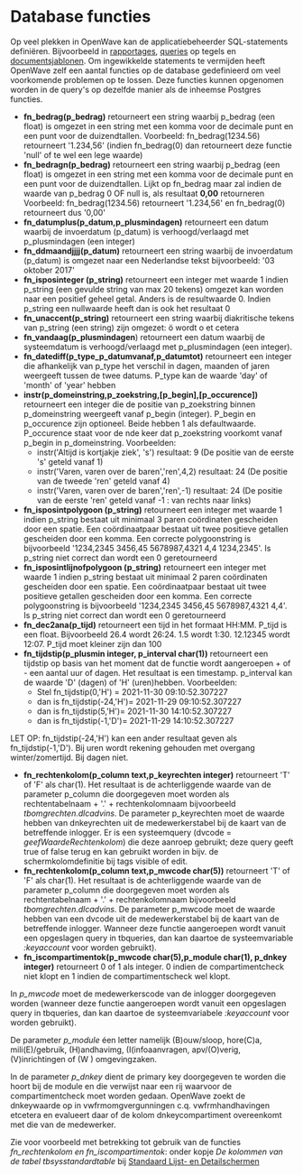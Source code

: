 # Database functies

Op veel plekken in OpenWave kan de applicatiebeheerder SQL-statements definiëren. Bijvoorbeeld in [rapportages](/instellen_inrichten/rapportages.md), [queries](/instellen_inrichten/queries.md) op tegels en [documentsjablonen](/instellen_inrichten/documentsjablonen.md). Om ingewikkelde statements te vermijden heeft OpenWave zelf een aantal functies op de database gedefinieerd om veel voorkomende problemen op te lossen. Deze functies kunnen opgenomen worden in de query's op dezelfde manier als de inheemse Postgres functies.

- **fn_bedrag(p_bedrag)** retourneert een string waarbij p_bedrag (een float) is omgezet in een string met een komma voor de decimale punt en een punt voor de duizendtallen. Voorbeeld: fn_bedrag(1234.56) retourneert '1.234,56' (indien fn_bedrag(0) dan retourneert deze functie 'null' of te wel een lege waarde)
- **fn_bedragn(p_bedrag)** retourneert een string waarbij p_bedrag (een float) is omgezet in een string met een komma voor de decimale punt en een punt voor de duizendtallen. Lijkt op fn_bedrag maar zal indien de waarde van p_bedrag 0 OF null is, als resultaat **0,00** retourneren Voorbeeld: fn_bedrag(1234.56) retourneert '1.234,56' en fn_bedrag(0) retourneert dus '0,00'
- **fn_datumplus(p_datum,p_plusmindagen)** retourneert een datum waarbij de invoerdatum (p_datum) is verhoogd/verlaagd met p_plusmindagen (een integer)
- **fn_ddmaandjjjj(p_datum)** retourneert een string waarbij de invoerdatum (p_datum) is omgezet naar een Nederlandse tekst bijvoorbeeld: '03 oktober 2017'
- **fn_isposinteger (p_string)** retourneert een integer met waarde 1 indien p_string (een gevulde string van max 20 tekens) omgezet kan worden naar een positief geheel getal. Anders is de resultwaarde 0. Indien p_string een nullwaarde heeft dan is ook het resultaat 0
- **fn_unaccent(p_string)** retourneert een string waarbij diakritische tekens van p_string (een string) zijn omgezet: ö wordt o et cetera
- **fn_vandaag(p_plusmindagen**) retourneert een datum waarbij de systeemdatum is verhoogd/verlaagd met p_plusmindagen (een integer).
- **fn_datediff(p_type_p_datumvanaf,p_datumtot)** retourneert een integer die afhankelijk van p_type het verschil in dagen, maanden of jaren weergeeft tussen de twee datums. P_type kan de waarde 'day' of 'month' of 'year' hebben
- **instr(p_domeinstring,p_zoekstring,[p_begin],[p_occurence])** retourneert een integer die de positie van p_zoekstring binnen p_domeinstring weergeeft vanaf p_begin (integer). P_begin en p_occurence zijn optioneel. Beide hebben 1 als defaultwaarde. P_occurence staat voor de nde keer dat p_zoekstring voorkomt vanaf p_begin in p_domeinstring. Voorbeelden:
  - instr('Altijd is kortjakje ziek', 's') resultaat: 9 (De positie van de eerste 's' geteld vanaf 1)
  - instr('Varen, varen over de baren','ren',4,2) resultaat: 24 (De positie van de tweede 'ren' geteld vanaf 4)
  - instr('Varen, varen over de baren','ren',-1) resultaat: 24 (De positie van de eerste 'ren' geteld vanaf -1 : van rechts naar links)
- **fn_isposintpolygoon (p_string)** retourneert een integer met waarde 1 indien p_string bestaat uit minimaal 3 paren coördinaten gescheiden door een spatie. Een coördinaatpaar bestaat uit twee positieve getallen gescheiden door een komma. Een correcte polygoonstring is bijvoorbeeld '1234,2345 3456,45 5678987,4321 4,4 1234,2345'. Is p_string niet correct dan wordt een 0 geretourneerd
- **fn_isposintlijnofpolygoon (p_string)** retourneert een integer met waarde 1 indien p_string bestaat uit minimaal 2 paren coördinaten gescheiden door een spatie. Een coördinaatpaar bestaat uit twee positieve getallen gescheiden door een komma. Een correcte polygoonstring is bijvoorbeeld '1234,2345 3456,45 5678987,4321 4,4'. Is p_string niet correct dan wordt een 0 geretourneerd
- **fn_dec2ana(p_tijd)** retourneert een tijd in het formaat HH:MM. P_tijd is een float. Bijvoorbeeld 26.4 wordt 26:24. 1.5 wordt 1:30. 12.12345 wordt 12:07. P_tijd moet kleiner zijn dan 100
- **fn_tijdstip(p_plusmin integer, p_interval char(1))** retourneert een tijdstip op basis van het moment dat de functie wordt aangeroepen + of - een aantal uur of dagen. Het resultaat is een timestamp. p_interval kan de waarde 'D' (dagen) of 'H' (uren)hebben. Voorbeelden:
  - Stel fn_tijdstip(0,'H') = 2021-11-30 09:10:52.307227
  - dan is fn_tijdstip(-24,'H')= 2021-11-29 09:10:52.307227
  - dan is fn_tijdstip(5,'H')= 2021-11-30 14:10:52.307227
  - dan is fn_tijdstip(-1,'D')= 2021-11-29 14:10:52.307227

LET OP: fn_tijdstip(-24,'H') kan een ander resultaat geven als fn_tijdstip(-1,'D'). Bij uren wordt rekening gehouden met overgang winter/zomertijd. Bij dagen niet.

- **fn_rechtenkolom(p_column text,p_keyrechten integer)** retourneert 'T' of 'F' als char(1). Het resultaat is de achterliggende waarde van de parameter p_column die doorgegeven moet worden als rechtentabelnaam + '.' + rechtenkolomnaam bijvoorbeeld _tbomgrechten.dlcadvins_. De parameter p_keyrechten moet de waarde hebben van dnkeyrechten uit de medewerkerstabel bij de kaart van de betreffende inlogger. Er is een systeemquery (dvcode = _geefWaardeRechtenkolom_) die deze aanroep gebruikt; deze query geeft true of false terug en kan gebruikt worden in bijv. de schermkolomdefinitie bij tags visible of edit.
- **fn_rechtenkolom(p_column text,p_mwcode char(5))** retourneert 'T' of 'F' als char(1). Het resultaat is de achterliggende waarde van de parameter p_column die doorgegeven moet worden als rechtentabelnaam + '.' + rechtenkolomnaam bijvoorbeeld _tbomgrechten.dlcadvins_. De parameter p_mwcode moet de waarde hebben van een dvcode uit de medewerkerstabel bij de kaart van de betreffende inlogger. Wanneer deze functie aangeroepen wordt vanuit een opgeslagen query in tbqueries, dan kan daartoe de systeemvariable _:keyaccount_ voor worden gebruikt).
- **fn_iscompartimentok(p_mwcode char(5),p_module char(1), p_dnkey integer)** retourneert 0 of 1 als integer. 0 indien de compartimentcheck niet klopt en 1 indien de compartimentscheck wel klopt.

In _p_mwcode_ moet de medewerkerscode van de inlogger doorgegeven worden (wanneer deze functie aangeroepen wordt vanuit een opgeslagen query in tbqueries, dan kan daartoe de systeemvariabele _:keyaccount_ voor worden gebruikt).

De parameter _p_module_ éen letter namelijk (B)ouw/sloop, hore(C)a, mili(E)/gebruik, (H)andhavimg, (I(infoaanvragen, apv/(O)verig, (V)inrichtingen of (W ) omgevingzaken.

In de parameter _p_dnkey_ dient de primary key doorgegeven te worden die hoort bij de module en die verwijst naar een rij waarvoor de compartimentcheck moet worden gedaan. OpenWave zoekt de dnkeywaarde op in vwfrmomgvergunningen c.q. vwfrmhandhavingen etcetera en evalueert daar of de kolom dnkeycompartiment overeenkomt met die van de medewerker.

Zie voor voorbeeld met betrekking tot gebruik van de functies _fn_rechtenkolom en fn_iscompartimentok_: onder kopje _De kolommen van de tabel tbsysstandardtable_ bij [Standaard Lijst- en Detailschermen](/instellen_inrichten/standardlist_standarddetail.md)
